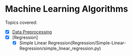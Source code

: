 # Machine Learning Algorithms

Topics covered:

- [x] [Data Preprocessing](Data-Preprocessing/data-preprocessing-template.py)
- [x] [Regression]
    - [x] Simple Linear Regression(Regression/Simple-Linear-Regression/simple_linear_regression.py)